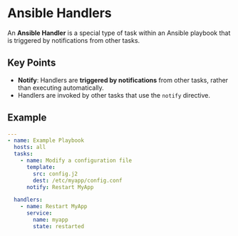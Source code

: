 # Ansible Handlers

An **Ansible Handler** is a special type of task within an Ansible playbook that is triggered by notifications from other tasks.

## Key Points
- **Notify**: Handlers are **triggered by notifications** from other tasks, rather than executing automatically.
- Handlers are invoked by other tasks that use the `notify` directive.

## Example

```yaml
---
- name: Example Playbook
  hosts: all
  tasks:
    - name: Modify a configuration file
      template:
        src: config.j2
        dest: /etc/myapp/config.conf
      notify: Restart MyApp

  handlers:
    - name: Restart MyApp
      service:
        name: myapp
        state: restarted